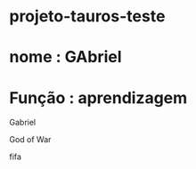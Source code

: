 # projeto-tauros-teste
# nome : GAbriel
# Função : aprendizagem

<p>Gabriel</p>
<p>God of War</p>
<p>fifa </p>
